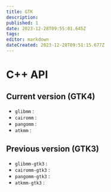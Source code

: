 ```yaml
---
title: GTK
description: 
published: 1
date: 2023-12-28T09:55:01.645Z
tags: 
editor: markdown
dateCreated: 2023-12-28T09:51:15.677Z
---
```


# C++ API

## Current version (GTK4)

- `glibmm` : 
- `cairomm` : 
- `pangomm` : 
- `atkmm` : 

## Previous version (GTK3)

- `glibmm-gtk3` : 
- `cairomm-gtk3` : 
- `pangomm-gtk3` : 
- `atkmm-gtk3` : 